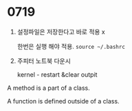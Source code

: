 # 0719

1. 설정파일은 저장한다고 바로 적용 x
   
   한번은 실행 해야 적용. `source ~/.bashrc`

2. 주피터 노트북 다운시
   
   kernel - restart &clear outpit
   
   

A method is a part of a class.

A function is defined outside of a class.
